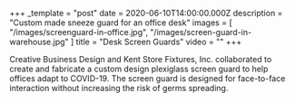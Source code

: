 +++
_template = "post"
date = 2020-06-10T14:00:00.000Z
description = "Custom made sneeze guard for an office desk"
images = [
  "/images/screenguard-in-office.jpg",
  "/images/screen-guard-in-warehouse.jpg"
]
title = "Desk Screen Guards"
video = ""
+++

Creative Business Design and Kent Store Fixtures, Inc. collaborated to create and fabricate a custom design plexiglass screen guard to help offices adapt to COVID-19. The screen guard is designed for face-to-face interaction without increasing the risk of germs spreading.
